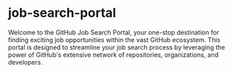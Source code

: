 # job-search-portal
Welcome to the GitHub Job Search Portal, your one-stop destination for finding exciting job opportunities within the vast GitHub ecosystem. This portal is designed to streamline your job search process by leveraging the power of GitHub's extensive network of repositories, organizations, and developers.
